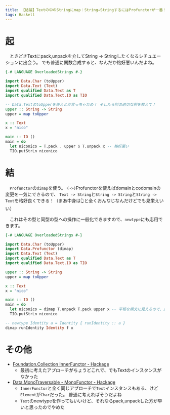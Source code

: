 ```yaml
---
title: 【結論】Textの中のStringにmap：String→StringするにはProfunctorが一番！
tags: Haskell
---
```

# 起
　ときどきTextにpack,unpackを介してString -> Stringしたくなるシチュエーションに出会う。
でも普通に関数合成すると、なんだか格好悪いんだよね。

```haskell
{-# LANGUAGE OverloadedStrings #-}

import Data.Char (toUpper)
import Data.Text (Text)
import qualified Data.Text as T
import qualified Data.Text.IO as TIO

-- Data.TextのtoUpperを使えとか言っちゃだめ！ そしたら別の適切な例を教えて！
upper :: String -> String
upper = map toUpper

x :: Text
x = "nico"

main :: IO ()
main = do
  let niconico = T.pack . upper $ T.unpack x -- 格好悪い
  TIO.putStrLn niconico
```


# 結
　`Profunctor`の`dimap`を使う。
`(->)`Profunctorを使えばdomainとcodomainの変更を一気にできるので、
`Text -> String`と`String -> String`と`String -> Text`を格好良くできる！（まあ中身は👆と全くおんなじなんだけどでも見栄えいい）

　これはその型と同型の型への操作に一般化できますので、`newtype`にも応用できます。

```haskell
{-# LANGUAGE OverloadedStrings #-}

import Data.Char (toUpper)
import Data.Profunctor (dimap)
import Data.Text (Text)
import qualified Data.Text as T
import qualified Data.Text.IO as TIO

upper :: String -> String
upper = map toUpper

x :: Text
x = "nico"

main :: IO ()
main = do
  let niconico = dimap T.unpack T.pack upper x -- 平坦な構文に見えるので、見やすい
  TIO.putStrLn niconico
```

```haskell
-- newtype Identity a = Identity { runIdentity :: a }
dimap runIdentity Identity f x
```


# その他

- [Foundation.Collection InnerFunctor - Hackage](http://hackage.haskell.org/package/foundation-0.0.10/docs/Foundation-Collection.html#t:InnerFunctor)
    - 最初に考えたアプローチがちょうどこれで、でもTextのインスタンスがなかった
- [Data.MonoTraversable - MonoFunctor - Hackage](https://hackage.haskell.org/package/mono-traversable-1.0.2/docs/Data-MonoTraversable.html#t:MonoFunctor)
    - `InnerFunctor`と全く同じアプローチで`Text`インスタンスもある、けど`Element`が`Char`だった。 普通に考えればそうだよね
    - `Text`のnewtypeを作ってもいいけど、それならpack,unpackした方が早いと思ったのでやめた
